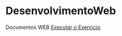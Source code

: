 # DesenvolvimentoWeb
 Documentos WEB
<a href="https://kaaporaa.github.io/DesenvolvimentoWeb/ExerciciosHtmlCss/testes1.html">Executar o Exercicio</a>